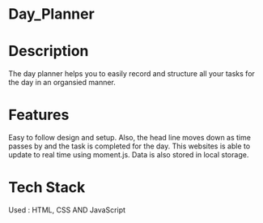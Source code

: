 # Day_Planner
# Description
The day planner helps you to easily record and structure all your tasks for the day in an organsied manner.

# Features 
Easy to follow design and setup.
Also, the head line moves down as time passes by and the task is completed for the day.
This websites is able to update to real time using moment.js. 
Data is also stored in local storage.

# Tech Stack
Used : HTML, CSS AND JavaScript 

